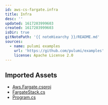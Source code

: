 ```yaml
---
id: aws-cs-fargate.infra
title: Infra
desc: ''
updated: 1617203999603
created: 1617203999603
isDir: true
gitNotePath: '{{ noteHiearchy }}/README.md'
sources:
  - name: pulumi examples
    url: 'https://github.com/pulumi/examples'
    license: Apache License 2.0
---
```

## Imported Assets

- [Aws.Fargate.csproj](/assets/aws.csproj)
- [FargateStack.cs](/assets/fargatestack.cs)
- [Program.cs](/assets/program.cs)

